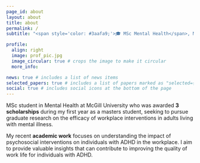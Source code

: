 ```yaml
---
page_id: about
layout: about
title: about
permalink: /
subtitle: "<span style='color: #3aafa9;'>🎓 MSc Mental Health</span>, McGill University"

profile:
  align: right
  image: prof_pic.jpg
  image_circular: true # crops the image to make it circular
  more_info:

news: true # includes a list of news items
selected_papers: true # includes a list of papers marked as "selected={true}"
social: true # includes social icons at the bottom of the page
---
```


MSc student in Mental Health at McGill University who was awarded __3 scholarships__ during my first year as a masters student, seeking to pursue graduate research on the efficacy of workplace interventions in adults living with mental illness.

My recent __academic work__ focuses on understanding the impact of psychosocial interventions on individuals with ADHD in the workplace. I aim to provide valuable insights that can contribute to improving the quality of work life for individuals with ADHD.
